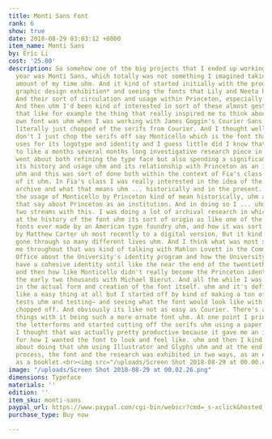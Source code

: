 ```yaml
---
title: Monti Sans Font
rank: 6
show: true
date: 2018-08-29 03:03:12 +0000
item_name: Monti Sans
by: Eric Li
cost: '25.00'
description: So somehow one of the big projects that I ended up working on this school
  year was Monti Sans, which totally was not something I imagined taking up a large
  amount of my time uhm. And it kind of started initially with the production of *a
  graphic design exhibition* and seeing the fonts that Lily and Neeta had created.
  And their sort of circulation and usage within Princeton, especially in the exhibition.
  And then uhm I'd been kind of interested in sort of these almost gestural forms
  that like for example the thing that really inspired me to think about making my
  own font was uhm when I was working with James Goggin's Courier Sans in which he
  literally just chopped of the serifs from Courier. And I thought well okay, why
  don't I just chop the serifs off say Monticello which is the font that Princeton
  uses for its logotype and identity and I guess little did I know that it would lead
  to like a months several months long investigative research piece in which I really
  went about both refining the type face but also spending a significant of time researching
  its history and usage uhm and its relationship with Princeton as an institution.
  uhm and this was sort of done both within the context of Fia's class and outside
  of it uhm. In Fia's class I was really interested in the idea of the font as an
  archive and what that means uhm ... historically and in the present. So what does
  the usage of Monticello by Princeton kind of mean historically, uhm and what does
  that say about Princeton as an institution. And in doing so I ... uhm kind of had
  two streams with this. I was doing a lot of archival research in which I looked
  at the history of the font uhm its sort of origin as like one of the very first
  fonts ever made by an American type foundry uhm, and how it was sort of rehabilitated
  by Matthew Carter uh most recently to a digital version. But it kind of had already
  gone through so many different lives uhm. And I think what was most surprising for
  me throughout that was kind of talking with Mahlon Lovett in the Communications
  Office about the University's identity program and how the University didn't really
  have a cohesive identity until like the near the end of the twentieth century. uh,
  and then how like Monticello didn't really become the Princeton identity until like
  the early two thousands with Michael Bierut. And all the while I was interested
  in the actual form and creation of the font itself. uhm and it's definitely not
  like a easy thing at all but I started off by kind of making a ton of different
  tests uhm and testing– and seeing what the font would look like with its serifs
  chopped off. And obviously its like not as easy as Courier. There's a lot of different
  things with it being such a more ornate font uhm. At one point I printed out all
  the letterforms and started cutting off the serifs uhm using a paper cutter. And
  I thought that was actually pretty productive because it gave me an intuitive sense
  for how I wanted the font to look and feel like. uhm and then I kind of proceeded
  about doing that uhm using Illustrator and Glyphs uhm and at the end of the entire
  process, the font and the research was exhibited in two ways, as an exhibition and
  as a booklet.<br><img src="/uploads/Screen Shot 2018-08-29 at 00.00.42.png">
image: "/uploads/Screen Shot 2018-08-29 at 00.02.26.png"
dimensions: Typeface
materials: ''
edition: ''
item_sku: monti-sans
paypal_url: https://www.paypal.com/cgi-bin/webscr?cmd=_s-xclick&hosted_button_id=FYLUS5ZSCQTYW
purchase_type: Buy now

---
```

